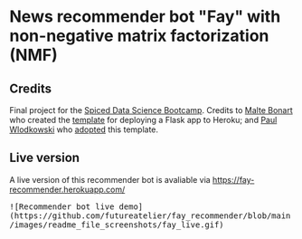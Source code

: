 # News recommender bot "Fay" with non-negative matrix factorization (NMF)

## Credits

Final project for the [Spiced Data Science Bootcamp](https://www.spiced-academy.com/en/program/data-science).
Credits to [Malte Bonart](https://github.com/bonartm) who created the [template](https://github.com/bonartm/heroku-flask) for deploying a Flask app to Heroku; and [Paul Wlodkowski](https://github.com/pawlodkowski) who [adopted](https://github.com/pawlodkowski/heroku_flask_template) this template.

## Live version

A live version of this recommender bot is avaliable via https://fay-recommender.herokuapp.com/

<kbd>
![Recommender bot live demo](https://github.com/futureatelier/fay_recommender/blob/main/images/readme_file_screenshots/fay_live.gif)
</kbd>

